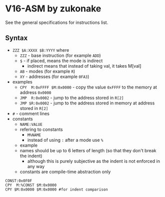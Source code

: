 # V16-ASM by zukonake

See the general specifications for instructions list.
## Syntax
  * `ZZZ $A:XXXX $B:YYYY` where
    * `ZZZ` - base instruction (for example `ADD`)
    * `$` - if placed, means the mode is indirect
      * indirect means that instead of taking val, it takes M[val]
    * `AB` - modes (for example `R`)
    * `XY` - addresses (for example `0FA3`)
  * examples
    * `CPY  M:0xFFFF $M:0x0000` - copy the value `0xFFFF` to the memory at address `0x0000`
    * `JMP  R:0x0002` - jump to the address stored in `R[2]`
    * `JMP $R:0x0002` - jump to the address stored in memory at address stored in `R[2]`
  * `#` - comment lines
  * constants
    * `NAME:VALUE`
    * refering to constants
      * `M%NAME`
      * instead of using `:` after a mode use `%`
    * example
    * names should be up to 6 letters of length (so that they don't break the indent)
      * although this is purely subjective as the indent is not enforced in any way
    * constants are compile-time abstraction only

```
CONST:0x0F0F
CPY  M:%CONST $M:0x0000
CPY $M:0x0000 $M:0x0000 #for indent comparison
```

